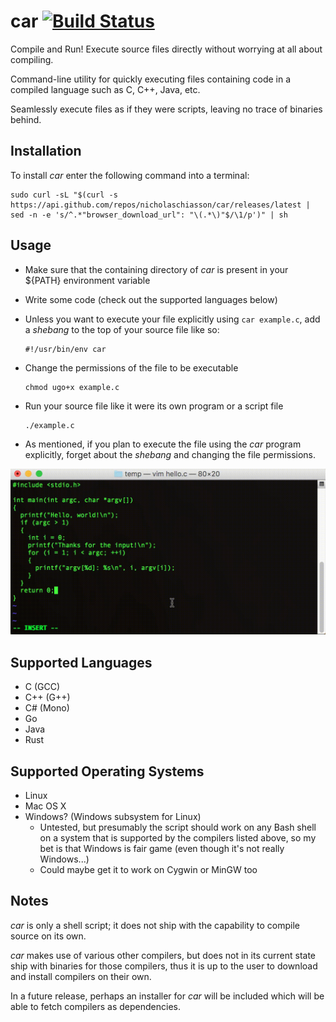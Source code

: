 # car [![Build Status](https://travis-ci.org/nicholaschiasson/car.svg?branch=master)](https://travis-ci.org/nicholaschiasson/car)
Compile and Run! Execute source files directly without worrying at all about compiling.

Command-line utility for quickly executing files containing code in a compiled language such as C, C++, Java, etc.

Seamlessly execute files as if they were scripts, leaving no trace of binaries behind.

## Installation
To install *car* enter the following command into a terminal:

```
sudo curl -sL "$(curl -s https://api.github.com/repos/nicholaschiasson/car/releases/latest | sed -n -e 's/^.*"browser_download_url": "\(.*\)"$/\1/p')" | sh
```

## Usage
- Make sure that the containing directory of *car* is present in your ${PATH} environment variable
- Write some code (check out the supported languages below)
- Unless you want to execute your file explicitly using ```car example.c```, add a *shebang* to the top of your source file like so:

  ```
  #!/usr/bin/env car
  ```
- Change the permissions of the file to be executable

  ```
  chmod ugo+x example.c
  ```
- Run your source file like it were its own program or a script file

  ```
  ./example.c
  ```
- As mentioned, if you plan to execute the file using the *car* program explicitly, forget about the *shebang* and changing the file permissions.

![](https://github.com/nicholaschiasson/car/raw/master/res/example_usage.gif)

## Supported Languages
- C (GCC)
- C++ (G++)
- C# (Mono)
- Go
- Java
- Rust

## Supported Operating Systems
- Linux
- Mac OS X
- Windows? (Windows subsystem for Linux)
  - Untested, but presumably the script should work on any Bash shell on a system that is supported by the compilers listed above, so my bet is that Windows is fair game (even though it's not really Windows...)
  - Could maybe get it to work on Cygwin or MinGW too

## Notes
*car* is only a shell script; it does not ship with the capability to compile source on its own.

*car* makes use of various other compilers, but does not in its current state ship with binaries for those compilers, thus it is up to the user to download and install compilers on their own.

In a future release, perhaps an installer for *car* will be included which will be able to fetch compilers as dependencies.
